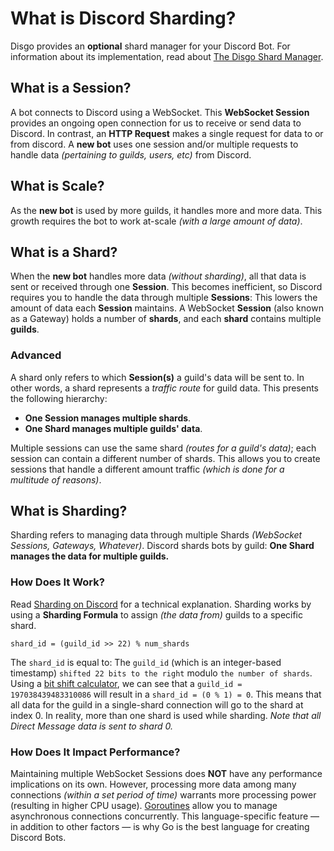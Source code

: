 # What is Discord Sharding?

Disgo provides an **optional** shard manager for your Discord Bot. For information about its implementation, read about [The Disgo Shard Manager](/shard/README.md).

## What is a Session?

A bot connects to Discord using a WebSocket. This **WebSocket Session** provides an ongoing open connection for us to receive or send data to Discord. In contrast, an **HTTP Request** makes a single request for data to or from discord. A **new bot** uses one session and/or multiple requests to handle data _(pertaining to guilds, users, etc)_ from Discord.

## What is Scale?

As the **new bot** is used by more guilds, it handles more and more data. This growth requires the bot to work at-scale _(with a large amount of data)_. 

## What is a Shard?

When the **new bot** handles more data _(without sharding)_, all that data is sent or received through one **Session**. This becomes inefficient, so Discord requires you to handle the data through multiple **Sessions**: This lowers the amount of data each **Session** maintains. A WebSocket **Session** (also known as a Gateway) holds a number of **shards**, and each **shard** contains multiple **guilds**.

### Advanced

A shard only refers to which **Session(s)** a guild's data will be sent to. In other words, a shard represents a _traffic route_ for guild data. This presents the following hierarchy: 
- **One Session manages multiple shards**. 
- **One Shard manages multiple guilds' data**.

Multiple sessions can use the same shard _(routes for a guild's data)_; each session can contain a different number of shards. This allows you to create sessions that handle a different amount traffic _(which is done for a multitude of reasons)_.

## What is Sharding?

Sharding refers to managing data through multiple Shards _(WebSocket Sessions, Gateways, Whatever)_. Discord shards bots by guild: **One Shard manages the data for multiple guilds.**

### How Does It Work?

Read [Sharding on Discord](https://discord.com/developers/docs/topics/gateway#sharding) for a technical explanation. Sharding works by using a **Sharding Formula** to assign _(the data from)_ guilds to a specific shard.

```
shard_id = (guild_id >> 22) % num_shards
```

The `shard_id` is equal to: The `guild_id` (which is an integer-based timestamp) `shifted 22 bits to the right` modulo `the number of shards`. Using a [bit shift calculator](https://bit-calculator.com/bit-shift-calculator), we can see that a `guild_id = 197038439483310086` will result in a `shard_id = (0 % 1) = 0`. This means that all data for the guild in a single-shard connection will go to the shard at index 0. In reality, more than one shard is used while sharding. _Note that all Direct Message data is sent to shard 0._

### How Does It Impact Performance?

Maintaining multiple WebSocket Sessions does **NOT** have any performance implications on its own. However, processing more data among many connections _(within a set period of time)_ warrants more processing power (resulting in higher CPU usage). [Goroutines](https://gobyexample.com/goroutines) allow you to manage asynchronous connections concurrently. This language-specific feature — in addition to other factors — is why Go is the best language for creating Discord Bots.
